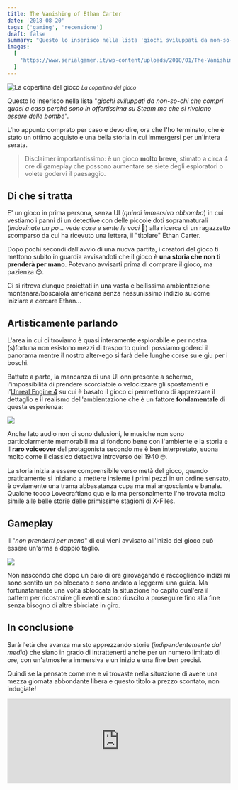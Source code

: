 ```yaml
---
title: The Vanishing of Ethan Carter
date: '2018-08-20'
tags: ['gaming', 'recensione']
draft: false
summary: "Questo lo inserisco nella lista 'giochi sviluppati da non-so-chi che compri quasi a caso perché sono in offertissima su Steam ma che si rivelano essere delle bombe'."
images:
  [
    'https://www.serialgamer.it/wp-content/uploads/2018/01/The-Vanishing-of-Ethan-Carter-1280x720.jpg',
  ]
---
```


![La copertina del gioco](https://www.serialgamer.it/wp-content/uploads/2018/01/The-Vanishing-of-Ethan-Carter-1280x720.jpg) <small>_La copertina del gioco_</small>

Questo lo inserisco nella lista "_giochi sviluppati da non-so-chi che compri quasi a caso perché sono in offertissima su Steam ma che si rivelano essere delle bombe_".

L'ho appunto comprato per caso e devo dire, ora che l'ho terminato, che è stato un ottimo acquisto e una bella storia in cui immergersi per un'intera serata.

> Disclaimer importantissimo: è un gioco **molto breve**, stimato a circa 4 ore di gameplay che possono aumentare se siete degli esploratori o volete godervi il paesaggio.

## Di che si tratta

E' un gioco in prima persona, senza UI (_quindi immersivo abbomba_) in cui vestiamo i panni di un detective con delle piccole doti soprannaturali (_indovinate un po... vede cose e sente le voci_ 🤣) alla ricerca di un ragazzetto scomparso da cui ha ricevuto una lettera, il "titolare" Ethan Carter.

Dopo pochi secondi dall'avvio di una nuova partita, i creatori del gioco ti mettono subito in guardia avvisandoti che il gioco è **una storia che non ti prenderà per mano**. Potevano avvisarti prima di comprare il gioco, ma pazienza 😎.

Ci si ritrova dunque proiettati in una vasta e bellissima ambientazione montanara/boscaiola americana senza nessunissimo indizio su come iniziare a cercare Ethan...

## Artisticamente parlando

L'area in cui ci troviamo è quasi interamente esplorabile e per nostra (s)fortuna non esistono mezzi di trasporto quindi possiamo goderci il panorama mentre il nostro alter-ego si farà delle lunghe corse su e giu per i boschi.

Battute a parte, la mancanza di una UI onnipresente a schermo, l'impossibilità di prendere scorciatoie o velocizzare gli spostamenti e l'[Unreal Engine 4](https://www.unrealengine.com/en-US/what-is-unreal-engine-4) su cui è basato il gioco ci permettono di apprezzare il dettaglio e il realismo dell'ambientazione che è un fattore **fondamentale** di questa esperienza:

![](https://steamcdn-a.akamaihd.net/steam/apps/258520/ss_9b86bfc8b10ed17804f033a4a8de209fe90a1280.1920x1080.jpg?t=1459438035)

Anche lato audio non ci sono delusioni, le musiche non sono particolarmente memorabili ma si fondono bene con l'ambiente e la storia e il **raro voiceover** del protagonista secondo me è ben interpretato, suona molto come il classico detective introverso del 1940 🤓.

La storia inizia a essere comprensibile verso metà del gioco, quando praticamente si iniziano a mettere insieme i primi pezzi in un ordine sensato, è ovviamente una trama abbasatanza cupa ma mai angosciante e banale. Qualche tocco Lovecraftiano qua e la ma personalmente l'ho trovata molto simile alle belle storie delle primissime stagioni di X-Files.

## Gameplay

Il "_non prenderti per mano_" di cui vieni avvisato all'inizio del gioco può essere un'arma a doppio taglio.

![](https://steamcdn-a.akamaihd.net/steam/apps/258520/ss_69872a9956b957c31471be1cd1a58e530cc21a67.1920x1080.jpg?t=1459438035)

Non nascondo che dopo un paio di ore girovagando e raccogliendo indizi mi sono sentito un po bloccato e sono andato a leggermi una guida. Ma fortunatamente una volta sbloccata la situazione ho capito qual'era il pattern per ricostruire gli eventi e sono riuscito a proseguire fino alla fine senza bisogno di altre sbirciate in giro.

## In conclusione

Sarà l'età che avanza ma sto apprezzando storie (_indipendentemente dal media_) che siano in grado di intrattenerti anche per un numero limitato di ore, con un'atmosfera immersiva e un inizio e una fine ben precisi.

Quindi se la pensate come me e vi trovaste nella situazione di avere una mezza giornata abbondante libera e questo titolo a prezzo scontato, non indugiate!

<iframe src="https://store.steampowered.com/widget/258520/" frameBorder="0" width="100%" height="190"></iframe>

